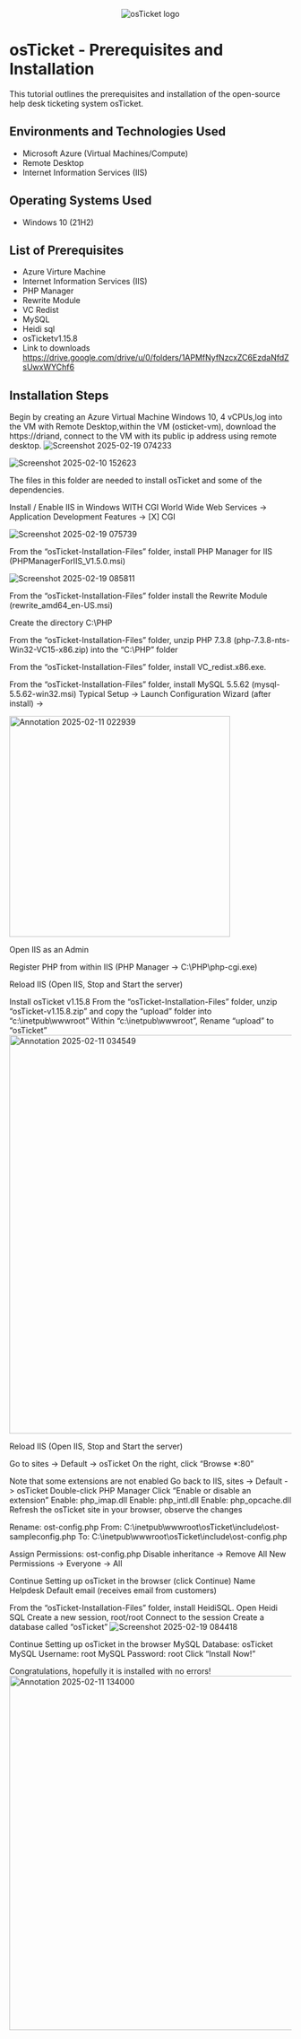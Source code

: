 <p align="center">
<img src="https://i.imgur.com/Clzj7Xs.png" alt="osTicket logo"/>
</p>

<h1>osTicket - Prerequisites and Installation</h1>
This tutorial outlines the prerequisites and installation of the open-source help desk ticketing system osTicket.<br />


<h2>Environments and Technologies Used</h2>

- Microsoft Azure (Virtual Machines/Compute)
- Remote Desktop
- Internet Information Services (IIS)

<h2>Operating Systems Used </h2>

- Windows 10</b> (21H2)

<h2>List of Prerequisites</h2>

- Azure Virture Machine
- Internet Information Services (IIS)
- PHP Manager
- Rewrite Module
- VC Redist
- MySQL
- Heidi sql
- osTicketv1.15.8
- Link to downloads
https://drive.google.com/drive/u/0/folders/1APMfNyfNzcxZC6EzdaNfdZsUwxWYChf6
<h2>Installation Steps</h2>

Begin by creating an Azure Virtual Machine Windows 10, 4 vCPUs,log into the VM with Remote Desktop,within the VM (osticket-vm), download the https://driand, connect to the VM with its public ip address using remote desktop.  ![Screenshot 2025-02-19 074233](https://github.com/user-attachments/assets/680899fb-8562-4087-a8be-aac72dda136b)




![Screenshot 2025-02-10 152623](https://github.com/user-attachments/assets/318ec3d6-da4f-43eb-987f-59a920521bbc)






The files in this folder are needed to install osTicket and some of the dependencies.

Install / Enable IIS in Windows WITH CGI
World Wide Web Services -> Application Development Features -> [X] CGI

![Screenshot 2025-02-19 075739](https://github.com/user-attachments/assets/45b30555-831c-4b64-b982-c010f32dd80b)

From the “osTicket-Installation-Files” folder, install PHP Manager for IIS (PHPManagerForIIS_V1.5.0.msi)

![Screenshot 2025-02-19 085811](https://github.com/user-attachments/assets/bf22c30d-5c74-4463-b2db-32599132cc66)

From the “osTicket-Installation-Files” folder install the Rewrite Module (rewrite_amd64_en-US.msi)

Create the directory C:\PHP

From the “osTicket-Installation-Files” folder, unzip PHP 7.3.8 (php-7.3.8-nts-Win32-VC15-x86.zip) into the “C:\PHP” folder

From the “osTicket-Installation-Files” folder, install VC_redist.x86.exe.

From the “osTicket-Installation-Files” folder, install MySQL 5.5.62 (mysql-5.5.62-win32.msi)
Typical Setup ->
Launch Configuration Wizard (after install) ->

<img width="394" alt="Annotation 2025-02-11 022939" src="https://github.com/user-attachments/assets/d9bbe2e1-5fc7-4967-a790-69101d23dae6" />

Open IIS as an Admin

Register PHP from within IIS (PHP Manager -> C:\PHP\php-cgi.exe)

Reload IIS (Open IIS, Stop and Start the server)

Install osTicket v1.15.8
From the “osTicket-Installation-Files” folder, unzip “osTicket-v1.15.8.zip” and copy the “upload” folder into “c:\inetpub\wwwroot”
Within “c:\inetpub\wwwroot”, Rename “upload” to “osTicket”
<img width="711" alt="Annotation 2025-02-11 034549" src="https://github.com/user-attachments/assets/1afaa8a4-4825-48e5-a0b7-7166bf92a601" />

Reload IIS (Open IIS, Stop and Start the server)

Go to sites -> Default -> osTicket
On the right, click “Browse *:80”

Note that some extensions are not enabled
Go back to IIS, sites -> Default -> osTicket
Double-click PHP Manager
Click “Enable or disable an extension”
Enable: php_imap.dll
Enable: php_intl.dll
Enable: php_opcache.dll
Refresh the osTicket site in your browser, observe the changes

Rename: ost-config.php
From: C:\inetpub\wwwroot\osTicket\include\ost-sampleconfig.php
To: C:\inetpub\wwwroot\osTicket\include\ost-config.php

Assign Permissions: ost-config.php
Disable inheritance -> Remove All
New Permissions -> Everyone -> All

Continue Setting up osTicket in the browser (click Continue)
Name Helpdesk
Default email (receives email from customers)

From the “osTicket-Installation-Files” folder, install HeidiSQL.
Open Heidi SQL
Create a new session, root/root
Connect to the session
Create a database called “osTicket”
![Screenshot 2025-02-19 084418](https://github.com/user-attachments/assets/062aab19-adde-460d-b609-5276b17f8c38)

Continue Setting up osTicket in the browser
MySQL Database: osTicket
MySQL Username: root
MySQL Password: root
Click “Install Now!”

Congratulations, hopefully it is installed with no errors!
<img width="632" alt="Annotation 2025-02-11 134000" src="https://github.com/user-attachments/assets/e8b5588a-217b-482b-8e11-eea2d8817f0a" />









